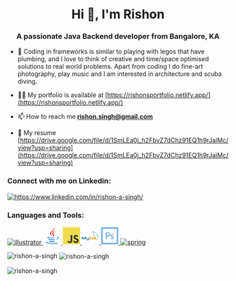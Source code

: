 <h1 align="center">Hi 👋, I'm Rishon</h1>
<h3 align="center">A passionate Java Backend developer from Bangalore, KA</h3>

- 🌱 Coding in frameworks is similar to playing with legos that have plumbing, and I love to think of creative and time/space optimised solutions to real world problems. Apart from coding I do fine-art photography, play music and I am interested in architecture and scuba diving.

- 👨‍💻 My portfolio is available at [https://rishonsportfolio.netlify.app/](https://rishonsportfolio.netlify.app/)

- 📫 How to reach me **rishon.singh@gmail.com**

- 📄 My resume [https://drive.google.com/file/d/1SmLEa0j_h2FbvZ7dChz91EQ1h9rJaiMc/view?usp=sharing](https://drive.google.com/file/d/1SmLEa0j_h2FbvZ7dChz91EQ1h9rJaiMc/view?usp=sharing)

<h3 align="left">Connect with me on Linkedin:</h3>
<p align="left">
<a href="https://linkedin.com/in/https://www.linkedin.com/in/rishon-a-singh/" target="blank"><img align="center" src="https://raw.githubusercontent.com/rahuldkjain/github-profile-readme-generator/master/src/images/icons/Social/linked-in-alt.svg" alt="https://www.linkedin.com/in/rishon-a-singh/" height="30" width="40" /></a>
</p>

<h3 align="left">Languages and Tools:</h3>
<p align="left"> <a href="https://www.adobe.com/in/products/illustrator.html" target="_blank" rel="noreferrer"> <img src="https://www.vectorlogo.zone/logos/adobe_illustrator/adobe_illustrator-icon.svg" alt="illustrator" width="40" height="40"/> </a> <a href="https://www.java.com" target="_blank" rel="noreferrer"> <img src="https://raw.githubusercontent.com/devicons/devicon/master/icons/java/java-original.svg" alt="java" width="40" height="40"/> </a> <a href="https://developer.mozilla.org/en-US/docs/Web/JavaScript" target="_blank" rel="noreferrer"> <img src="https://raw.githubusercontent.com/devicons/devicon/master/icons/javascript/javascript-original.svg" alt="javascript" width="40" height="40"/> </a> <a href="https://www.mysql.com/" target="_blank" rel="noreferrer"> <img src="https://raw.githubusercontent.com/devicons/devicon/master/icons/mysql/mysql-original-wordmark.svg" alt="mysql" width="40" height="40"/> </a> <a href="https://www.photoshop.com/en" target="_blank" rel="noreferrer"> <img src="https://raw.githubusercontent.com/devicons/devicon/master/icons/photoshop/photoshop-line.svg" alt="photoshop" width="40" height="40"/> </a> <a href="https://spring.io/" target="_blank" rel="noreferrer"> <img src="https://www.vectorlogo.zone/logos/springio/springio-icon.svg" alt="spring" width="40" height="40"/> </a> </p>

<p><img align="left" src="https://github-readme-stats.vercel.app/api/top-langs?username=rishon-a-singh&show_icons=true&locale=en&layout=compact" alt="rishon-a-singh" /></p>

<p>&nbsp;<img align="center" src="https://github-readme-stats.vercel.app/api?username=rishon-a-singh&show_icons=true&locale=en" alt="rishon-a-singh" /></p>

<p><img align="center" src="https://github-readme-streak-stats.herokuapp.com/?user=rishon-a-singh&" alt="rishon-a-singh" /></p>
